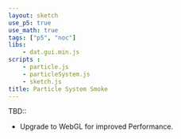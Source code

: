 ```yaml
---
layout: sketch
use_p5: true
use_math: true
tags: ["p5", "noc"]
libs:    
    - dat.gui.min.js
scripts : 
    - particle.js
    - particleSystem.js
    - sketch.js
title: Particle System Smoke
---
```



TBD::   

* Upgrade to WebGL for improved Performance.